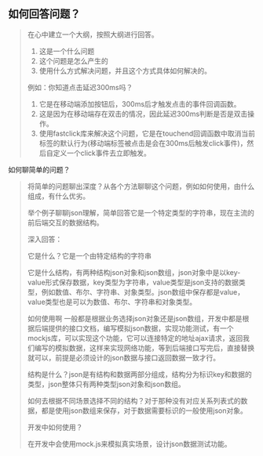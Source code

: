 ## 如何回答问题？

> 在心中建立一个大纲，按照大纲进行回答。
>
> 1. 这是一个什么问题
> 2. 这个问题是怎么产生的
> 3. 使用什么方式解决问题，并且这个方式具体如何解决的。
>
> 例如：你知道点击延迟300ms吗？
>
> 1. 它是在移动端添加按钮后，300ms后才触发点击的事件回调函数。
> 2. 这是因为在移动端存在双击的情况，因此延迟300ms判断是否是双击操作。
> 3. 使用fastclick库来解决这个问题，它是在touchend回调函数中取消当前标签的默认行为(移动端标签被点击是会在300ms后触发click事件)，然后自定义一个click事件去立即触发。

如何聊简单的问题？

> 将简单的问题聊出深度？从各个方法聊聊这个问题，例如如何使用，由什么组成，有什么优劣。
>
> 举个例子聊聊json理解，简单回答它是一个特定类型的字符串，现在主流的前后端交互的数据结构。
>
> 深入回答：
>
> 它是什么？它是一个由特定结构的字符串
>
> 它是什么结构，有两种结构json对象和json数组，json对象中是以key-value形式保存数据，key类型为字符串，value类型是json支持的数据类型，例如数值、布尔、字符串、对象类型。json数组中保存都是value，value类型也是可以为数值、布尔、字符串和对象类型。
>
> 如何使用啊  一般都是根据业务选择json对象还是json数组，开发中都是根据后端提供的接口文档，编写模拟json数据，实现功能测试，有一个mockjs库，可以实现这个功能，它可以连接特定的地址ajax请求，返回我们编写的模拟数据，这样来实现网络功能，等到后端接口写完后，直接替换就可以，前提是必须设计的json数据与接口返回数据一致才行。
>
> 结构是什么？json是有结构和数据两部分组成，结构分为标识key和数据的类型，json整体只有两种类型json对象和json数组。
>
> 如何去根据不同场景选择不同的结构？对于那种没有对应关系列表式的数据，都是使用json数组来保存，对于数据需要标识的一般使用json对象。
>
> 开发中如何使用？
>
> 在开发中会使用mock.js来模拟真实场景，设计json数据测试功能。